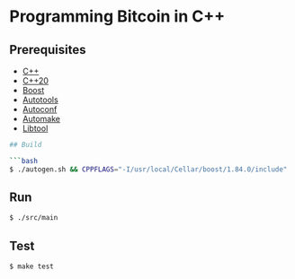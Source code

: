 # Programming Bitcoin in C++

## Prerequisites
- [C++](https://isocpp.org/)
 - [C++20](https://en.cppreference.com/w/cpp/20)
- [Boost](https://www.boost.org/)
- [Autotools](https://www.gnu.org/software/automake/)
 - [Autoconf](https://www.gnu.org/software/autoconf/)
 - [Automake](https://www.gnu.org/software/automake/)
 - [Libtool](https://www.gnu.org/software/libtool/)

```bash
## Build

```bash
$ ./autogen.sh && CPPFLAGS="-I/usr/local/Cellar/boost/1.84.0/include" ./configure && make
```

## Run

```bash 
$ ./src/main
```

## Test

```bash
$ make test
```